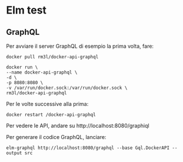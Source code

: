 # Elm test


## GraphQL
Per avviare il server GraphQL di esempio la prima volta, fare:

    docker pull rm3l/docker-api-graphql

    docker run \
    --name docker-api-graphql \
    -d \
    -p 8080:8080 \
    -v /var/run/docker.sock:/var/run/docker.sock \
    rm3l/docker-api-graphql

Per le volte successive alla prima:

    docker restart /docker-api-graphql

Per vedere le API, andare su http://localhost:8080/graphiql

Per generare il codice GraphQL, lanciare:

    elm-graphql http://localhost:8080/graphql --base Gql.DockerAPI --output src